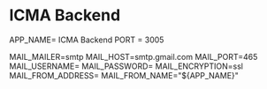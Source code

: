 # ICMA Backend

APP_NAME= ICMA Backend
PORT = 3005

MAIL_MAILER=smtp
MAIL_HOST=smtp.gmail.com
MAIL_PORT=465
MAIL_USERNAME=
MAIL_PASSWORD=
MAIL_ENCRYPTION=ssl
MAIL_FROM_ADDRESS=
MAIL_FROM_NAME="${APP_NAME}"

